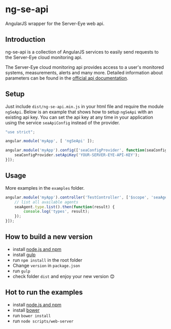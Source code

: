 # ng-se-api
AngularJS wrapper for the Server-Eye web api.

## Introduction
ng-se-api is a collection of AngularJS services to easily send requests to the Server-Eye cloud monitoring api.

The Server-Eye cloud monitoring api provides access to a user's monitored systems, measurements, alerts and many more.
Detailed information about parameters can be found in the [official api documentation](https://api.server-eye.de/docs/1).

## Setup
Just include `dist/ng-se-api.min.js` in your html file and require the module `ngSeApi`.
Below is an example that shows how to setup `ngSeApi` with an existing api key. You can set the api key at any time in your application using the service `seaApiConfig` instead of the provider.

```js
"use strict";

angular.module('myApp', [ 'ngSeApi' ]);

angular.module('myApp').config(['seaConfigProvider', function(seaConfigProvider) {
    seaConfigProvider.setApiKey('YOUR-SERVER-EYE-API-KEY');
}]);

```

## Usage
More examples in the `examples` folder.

```js
angular.module('myApp').controller('TestController', ['$scope', 'seaAgent', function($scope, seaAgent) {
    // list all available agents
    seaAgent.type.list().then(function(result) {
        console.log('types', result);
    });
}]);
```

## How to build a new version
* install [node.js and npm](https://github.com/joyent/node)
* install [gulp](https://github.com/gulpjs/gulp)
* run `npm install` in the root folder
* Change `version` in `package.json`
* run `gulp`
* check folder `dist` and enjoy your new version :blush:

## Hot to run the examples
* install [node.js and npm](https://github.com/joyent/node)
* install [bower](https://github.com/bower/bower)
* run `bower install`
* run `node scripts/web-server`